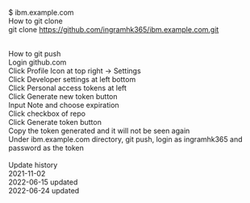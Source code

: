 $ ibm.example.com <br />
How to git clone <br />
git clone https://github.com/ingramhk365/ibm.example.com.git

<br />
How to git push <br />
Login github.com <br />
Click Profile Icon at top right -> Settings <br /> 
Click Developer settings at left bottom <br />
Click Personal access tokens at left <br />
Click Generate new token button <br />
Input Note and choose expiration <br />
Click checkbox of repo <br />
Click Generate token button <br />
Copy the token generated and it will not be seen again <br />
Under ibm.example.com directory, git push, login as ingramhk365 and password as the token <br />

<br />
Update history <br />
2021-11-02 <br />
2022-06-15 updated <br />
2022-06-24 updated <br />
